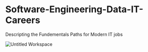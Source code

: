 # Software-Engineering-Data-IT-Careers
Descripting the Fundementals Paths for Modern IT jobs 

![Untitled Workspace](https://user-images.githubusercontent.com/4873795/135353366-46157cc3-b734-46df-9e3e-7d890a18efe3.jpg)
